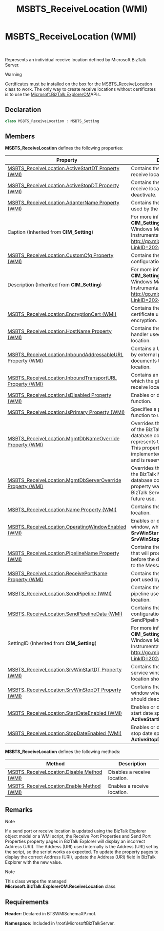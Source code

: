 ﻿---
title: MSBTS_ReceiveLocation (WMI)
TOCTitle: MSBTS_ReceiveLocation (WMI)
ms:assetid: f75bd1ce-1bf5-4707-9b8e-55377c2538a1
ms:mtpsurl: https://msdn.microsoft.com/en-us/library/Aa561991(v=BTS.80)
ms:contentKeyID: 51533505
ms.date: 08/30/2017
mtps_version: v=BTS.80
---

# MSBTS\_ReceiveLocation (WMI)

 

Represents an individual receive location defined by Microsoft BizTalk Server.


> [!WARNING]
> <P>Certificates must be installed on the box for the MSBTS_ReceiveLocation class to work. The only way to create receive locations without certificates is to use the <A href="http://msdn.microsoft.com/library/microsoft.biztalk.explorerom.aspx">Microsoft.BizTalk.ExplorerOM</A>APIs.</P>



## Declaration

```C#
class MSBTS_ReceiveLocation : MSBTS_Setting  
```

## Members

**MSBTS\_ReceiveLocation** defines the following properties:

<table>
<thead>
<tr class="header">
<th>Property</th>
<th>Description</th>
</tr>
</thead>
<tbody>
<tr class="odd">
<td><a href="msbts-receivelocation-activestartdt-property-wmi.md">MSBTS_ReceiveLocation.ActiveStartDT Property (WMI)</a></td>
<td>Contains the date when the receive location should activate.</td>
</tr>
<tr class="even">
<td><a href="msbts-receivelocation-activestopdt-property-wmi.md">MSBTS_ReceiveLocation.ActiveStopDT Property (WMI)</a></td>
<td>Contains the date when the receive location should deactivate.</td>
</tr>
<tr class="odd">
<td><a href="msbts-receivelocation-adaptername-property-wmi.md">MSBTS_ReceiveLocation.AdapterName Property (WMI)</a></td>
<td>Contains the name of the adapter used by the receive location.</td>
</tr>
<tr class="even">
<td>Caption (Inherited from <strong>CIM_Setting</strong>)</td>
<td>For more information about the <strong>CIM_Setting</strong> class, see the Windows Management Instrumentation documentation at <a href="http://go.microsoft.com/fwlink/p/?linkid=20246">http://go.microsoft.com/fwlink/p/?LinkID=20246</a>.</td>
</tr>
<tr class="odd">
<td><a href="msbts-receivelocation-customcfg-property-wmi.md">MSBTS_ReceiveLocation.CustomCfg Property (WMI)</a></td>
<td>Contains the adapter-specific configuration in XML format.</td>
</tr>
<tr class="even">
<td>Description (Inherited from <strong>CIM_Setting</strong>)</td>
<td>For more information about the <strong>CIM_Setting</strong> class, see the Windows Management Instrumentation documentation at <a href="http://go.microsoft.com/fwlink/p/?linkid=20246">http://go.microsoft.com/fwlink/p/?LinkID=20246</a>.</td>
</tr>
<tr class="odd">
<td><a href="msbts-receivelocation-encryptioncert-wmi.md">MSBTS_ReceiveLocation.EncryptionCert (WMI)</a></td>
<td>Contains the Name of the certificate used for outbound encryption.</td>
</tr>
<tr class="even">
<td><a href="msbts-receivelocation-hostname-property-wmi.md">MSBTS_ReceiveLocation.HostName Property (WMI)</a></td>
<td>Contains the name of the receive handler used by the receive location.</td>
</tr>
<tr class="odd">
<td><a href="msbts-receivelocation-inboundaddressableurl-property-wmi.md">MSBTS_ReceiveLocation.InboundAddressableURL Property (WMI)</a></td>
<td>Contains a URL that can be used by external parties to send documents to the receive location.</td>
</tr>
<tr class="even">
<td><a href="msbts-receivelocation-inboundtransporturl-property-wmi.md">MSBTS_ReceiveLocation.InboundTransportURL Property (WMI)</a></td>
<td>Contains an adapter-specific URL which the given instance of the receive location is listening to.</td>
</tr>
<tr class="odd">
<td><a href="msbts-receivelocation-isdisabled-property-wmi.md">MSBTS_ReceiveLocation.IsDisabled Property (WMI)</a></td>
<td>Enables or disables a receive function.</td>
</tr>
<tr class="even">
<td><a href="msbts-receivelocation-isprimary-property-wmi.md">MSBTS_ReceiveLocation.IsPrimary Property (WMI)</a></td>
<td>Specifies a primary receive function to use for correlation.</td>
</tr>
<tr class="odd">
<td><a href="msbts-receivelocation-mgmtdbnameoverride-property-wmi.md">MSBTS_ReceiveLocation.MgmtDbNameOverride Property (WMI)</a></td>
<td>Overrides the initial catalog part of the BizTalk Management database connect string, and represents the database name. This property was not implemented for BizTalk Server and is reserved for future use.</td>
</tr>
<tr class="even">
<td><a href="msbts-receivelocation-mgmtdbserveroverride-property-wmi.md">MSBTS_ReceiveLocation.MgmtDbServerOverride Property (WMI)</a></td>
<td>Overrides the data source part of the BizTalk Management database connect string. This property was not implemented for BizTalk Server and is reserved for future use.</td>
</tr>
<tr class="odd">
<td><a href="msbts-receivelocation-name-property-wmi.md">MSBTS_ReceiveLocation.Name Property (WMI)</a></td>
<td>Contains the name of the receive location.</td>
</tr>
<tr class="even">
<td><a href="msbts-receivelocation-operatingwindowenabled-wmi.md">MSBTS_ReceiveLocation.OperatingWindowEnabled (WMI)</a></td>
<td>Enables or disables a service window, which is defined by the <strong>SrvWinStartDT</strong> and <strong>SrvWinStopDT</strong> properties.</td>
</tr>
<tr class="odd">
<td><a href="msbts-receivelocation-pipelinename-property-wmi.md">MSBTS_ReceiveLocation.PipelineName Property (WMI)</a></td>
<td>Contains the name of the pipeline that will process the document before the document is submitted to the MessageBox database.</td>
</tr>
<tr class="even">
<td><a href="msbts-receivelocation-receiveportname-property-wmi.md">MSBTS_ReceiveLocation.ReceivePortName Property (WMI)</a></td>
<td>Contains the name of the receive port used by the receive location.</td>
</tr>
<tr class="odd">
<td><a href="msbts-receivelocation-sendpipeline-wmi.md">MSBTS_ReceiveLocation.SendPipeline (WMI)</a></td>
<td>Contains the name of the send pipeline used by the receive location.</td>
</tr>
<tr class="even">
<td><a href="msbts-receivelocation-sendpipelinedata-wmi.md">MSBTS_ReceiveLocation.SendPipelineData (WMI)</a></td>
<td>Contains the custom configuration data for the SendPipeline in XML format.</td>
</tr>
<tr class="odd">
<td>SettingID (Inherited from <strong>CIM_Setting</strong>)</td>
<td>For more information about the <strong>CIM_Setting</strong> class, see the Windows Management Instrumentation documentation at <a href="http://go.microsoft.com/fwlink/p/?linkid=20246">http://go.microsoft.com/fwlink/p/?LinkID=20246</a>.</td>
</tr>
<tr class="even">
<td><a href="msbts-receivelocation-srvwinstartdt-property-wmi.md">MSBTS_ReceiveLocation.SrvWinStartDT Property (WMI)</a></td>
<td>Contains the start time of a service window when the receive location should activate.</td>
</tr>
<tr class="odd">
<td><a href="msbts-receivelocation-srvwinstopdt-property-wmi.md">MSBTS_ReceiveLocation.SrvWinStopDT Property (WMI)</a></td>
<td>Contains the end time of a service window when the receive location should deactivate.</td>
</tr>
<tr class="even">
<td><a href="msbts-receivelocation-startdateenabled-wmi.md">MSBTS_ReceiveLocation.StartDateEnabled (WMI)</a></td>
<td>Enables or disables the active start date specified by <strong>ActiveStartDT</strong> property.</td>
</tr>
<tr class="odd">
<td><a href="msbts-receivelocation-stopdateenabled-wmi.md">MSBTS_ReceiveLocation.StopDateEnabled (WMI)</a></td>
<td>Enables or disables the active stop date specified by <strong>ActiveStopDT</strong> property.</td>
</tr>
</tbody>
</table>


**MSBTS\_ReceiveLocation** defines the following methods:

<table>
<thead>
<tr class="header">
<th>Method</th>
<th>Description</th>
</tr>
</thead>
<tbody>
<tr class="odd">
<td><a href="msbts-receivelocation-disable-method-wmi.md">MSBTS_ReceiveLocation.Disable Method (WMI)</a></td>
<td>Disables a receive location.</td>
</tr>
<tr class="even">
<td><a href="msbts-receivelocation-enable-method-wmi.md">MSBTS_ReceiveLocation.Enable Method (WMI)</a></td>
<td>Enables a receive location.</td>
</tr>
</tbody>
</table>


## Remarks


> [!NOTE]
> <P>If a send port or receive location is updated using the BizTalk Explorer object model or a WMI script, the Receive Port Properties and Send Port Properties property pages in BizTalk Explorer will display an incorrect Address (URI). The Address (URI) used internally is the Address (URI) set by the script, so the script works as expected. To update the property pages to display the correct Address (URI), update the Address (URI) field in BizTalk Explorer with the new value.</P>




> [!NOTE]
> <P>This class wraps the managed <STRONG>Microsoft.BizTalk.ExplorerOM.ReceiveLocation</STRONG> class.</P>



## Requirements

**Header:** Declared in BTSWMISchemaXP.mof.

**Namespace:** Included in \\root\\MicrosoftBizTalkServer.

